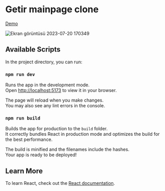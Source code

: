 # Getir mainpage clone
[Demo](https://getir-ruby.vercel.app/)

![Ekran görüntüsü 2023-07-20 170349](https://github.com/atmcmustafa/Getir/assets/98126723/bca3c7da-8183-42c4-b5a2-d90611d22e1b)

## Available Scripts

In the project directory, you can run:

### `npm run dev`

Runs the app in the development mode.\
Open [http://localhost:5173](http://localhost:5173) to view it in your browser.

The page will reload when you make changes.\
You may also see any lint errors in the console.

### `npm run build`

Builds the app for production to the `build` folder.\
It correctly bundles React in production mode and optimizes the build for the best performance.

The build is minified and the filenames include the hashes.\
Your app is ready to be deployed!

## Learn More

To learn React, check out the [React documentation](https://reactjs.org/).
